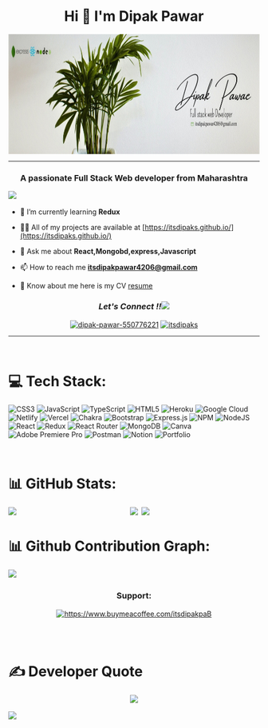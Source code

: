 <h1 align="center">Hi 👋 I'm Dipak Pawar</h1>

<p><img height="240" width="1000" align="center" src="./Back.jpeg" alt="itsdipaks" /></p>

---
<h3 align="center">A passionate Full Stack Web developer from Maharashtra</h3>

![](https://komarev.com/ghpvc/?username=itsDipaks)
- 🌱 I’m currently learning **Redux**

- 👨‍💻 All of my projects are available at [https://itsdipaks.github.io/](https://itsdipaks.github.io/)

- 💬 Ask me about **React,Mongobd,express,Javascript**

- 📫 How to reach me **itsdipakpawar4206@gmail.com**


- 📄 Know about me here is my CV [resume](https://drive.google.com/file/d/1MTz7r6B5jMDNIEegsuHlVOmTiEUFdcVF/view?usp=sharing)








<h3 align="center" ><i>Let's Connect !!<img src="https://raw.githubusercontent.com/ShahriarShafin/ShahriarShafin/main/Assets/handshake.gif" width="100" /></i></h3>
<p align="center">
<a href="https://linkedin.com/in/dipak-pawar-550776221" target="blank"><img align="center" src="https://raw.githubusercontent.com/rahuldkjain/github-profile-readme-generator/master/src/images/icons/Social/linked-in-alt.svg" alt="dipak-pawar-550776221" height="30" width="40" /></a>
<a href="https://codesandbox.com/itsdipaks" target="blank"><img align="center" src="https://raw.githubusercontent.com/rahuldkjain/github-profile-readme-generator/master/src/images/icons/Social/codesandbox.svg" alt="itsdipaks" height="30" width="40" /></a>
</p>

<p align="left">




---
 
<br/>

# 💻 Tech Stack:
![CSS3](https://img.shields.io/badge/css3-%231572B6.svg?style=for-the-badge&logo=css3&logoColor=white) ![JavaScript](https://img.shields.io/badge/javascript-%23323330.svg?style=for-the-badge&logo=javascript&logoColor=%23F7DF1E) ![TypeScript](https://img.shields.io/badge/typescript-%23007ACC.svg?style=for-the-badge&logo=typescript&logoColor=white) ![HTML5](https://img.shields.io/badge/html5-%23E34F26.svg?style=for-the-badge&logo=html5&logoColor=white) ![Heroku](https://img.shields.io/badge/heroku-%23430098.svg?style=for-the-badge&logo=heroku&logoColor=white) ![Google Cloud](https://img.shields.io/badge/Google%20Cloud-%234285F4.svg?style=for-the-badge&logo=google-cloud&logoColor=white)
![Netlify](https://img.shields.io/badge/netlify-%23000000.svg?style=for-the-badge&logo=netlify&logoColor=#00C7B7) ![Vercel](https://img.shields.io/badge/vercel-%23000000.svg?style=for-the-badge&logo=vercel&logoColor=white) ![Chakra](https://img.shields.io/badge/chakra-%234ED1C5.svg?style=for-the-badge&logo=chakraui&logoColor=white) ![Bootstrap](https://img.shields.io/badge/bootstrap-%23563D7C.svg?style=for-the-badge&logo=bootstrap&logoColor=white) ![Express.js](https://img.shields.io/badge/express.js-%23404d59.svg?style=for-the-badge&logo=express&logoColor=%2361DAFB) ![NPM](https://img.shields.io/badge/NPM-%23000000.svg?style=for-the-badge&logo=npm&logoColor=white) ![NodeJS](https://img.shields.io/badge/node.js-6DA55F?style=for-the-badge&logo=node.js&logoColor=white) ![React](https://img.shields.io/badge/react-%2320232a.svg?style=for-the-badge&logo=react&logoColor=%2361DAFB) ![Redux](https://img.shields.io/badge/redux-%23593d88.svg?style=for-the-badge&logo=redux&logoColor=white) ![React Router](https://img.shields.io/badge/React_Router-CA4245?style=for-the-badge&logo=react-router&logoColor=white) ![MongoDB](https://img.shields.io/badge/MongoDB-%234ea94b.svg?style=for-the-badge&logo=mongodb&logoColor=white) ![Canva](https://img.shields.io/badge/Canva-%2300C4CC.svg?style=for-the-badge&logo=Canva&logoColor=white) ![Adobe Premiere Pro](https://img.shields.io/badge/Adobe%20Premiere%20Pro-9999FF.svg?style=for-the-badge&logo=Adobe%20Premiere%20Pro&logoColor=white) ![Postman](https://img.shields.io/badge/Postman-FF6C37?style=for-the-badge&logo=postman&logoColor=white) ![Notion](https://img.shields.io/badge/Notion-%23000000.svg?style=for-the-badge&logo=notion&logoColor=white) ![Portfolio](https://img.shields.io/badge/Portfolio-%23000000.svg?style=for-the-badge&logo=firefox&logoColor=#FF7139)

<br/>

# 📊 GitHub Stats:
<img align="left" width="47%" src="https://github-readme-stats.vercel.app/api?username=itsDipaks&show_icons=true&theme=radical" />
<img align="right" width="47%"  src="https://github-readme-streak-stats.herokuapp.com/?user=itsDipaks&theme=radical"/>
<p align="center" margin-top="20px">
  <img width="47%"  src="https://github-readme-stats.vercel.app/api/top-langs/?username=itsDipaks&layout=compact&theme=radical" />
</p>

 
# 📊 Github Contribution Graph:

 <img src="https://activity-graph.herokuapp.com/graph?username=itsdipaks&theme=rogue"/>

<h3 align="center">Support:</h3>
<p align="center"><a href="https://www.buymeacoffee.com/https://www.buymeacoffee.com/itsdipakpaB"> <img align="center" src="https://cdn.buymeacoffee.com/buttons/v2/default-yellow.png" height="50" width="210" alt="https://www.buymeacoffee.com/itsdipakpaB" /></a></p><br><br>


<p align="center">
<h1>✍️ Developer Quote </h1>
</p>
<p align="center">
  <img width="80%" src="https://quotes-github-readme.vercel.app/api?type=horizontal&theme=radical" />
</p>
 

![](https://raw.githubusercontent.com/Trilokia/Trilokia/379277808c61ef204768a61bbc5d25bc7798ccf1/bottom_header.svg)
